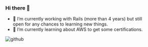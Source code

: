 ### Hi there 👋

- 🔭 I’m currently working with Rails (more than 4 years) but still
open for any chances to learning new things.
- 🌱 I’m currently learning about AWS to get some certifications.


<img src="https://github.com/jackiedo91/jackiedo91/blob/main/github-snake.svg" alt="github"/>
